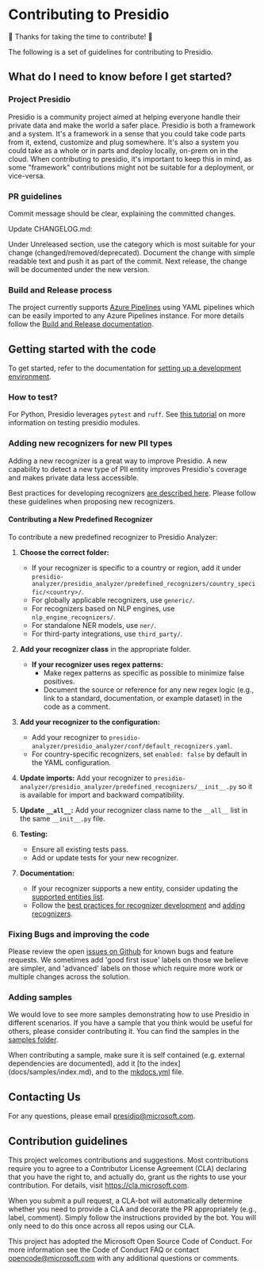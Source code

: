 # Contributing to Presidio

:tada: Thanks for taking the time to contribute! :tada:

The following is a set of guidelines for contributing to Presidio.

## What do I need to know before I get started?

### Project Presidio

Presidio is a community project aimed at helping everyone handle their private data and make the world a safer place.
Presidio is both a framework and a system. It's a framework in a sense that you could take code parts from it, extend, customize and plug somewhere. It's also a system you could take as a whole or in parts and deploy locally, on-prem on in the cloud.
When contributing to presidio, it's important to keep this in mind, as some "framework" contributions might not be suitable for a deployment, or vice-versa.

### PR guidelines

Commit message should be clear, explaining the committed changes.

Update CHANGELOG.md:

Under Unreleased section, use the category which is most suitable for your change (changed/removed/deprecated).
Document the change with simple readable text and push it as part of the commit.
Next release, the change will be documented under the new version.

### Build and Release process

The project currently supports [Azure Pipelines](https://azure.microsoft.com/en-us/services/devops/pipelines/) using YAML pipelines which can be easily imported to any Azure Pipelines instance.
For more details follow the [Build and Release documentation](docs/build_release.md).

## Getting started with the code

To get started, refer to the documentation for [setting up a development environment](docs/development.md).

### How to test?

For Python, Presidio leverages `pytest` and `ruff`. See [this tutorial](docs/development.md#testing) on more information on testing presidio modules.

### Adding new recognizers for new PII types

Adding a new recognizer is a great way to improve Presidio. A new capability to detect a new type of PII entity improves Presidio's coverage and makes private data less accessible.

Best practices for developing recognizers [are described here](docs/analyzer/developing_recognizers.md). Please follow these guidelines when proposing new recognizers.

#### Contributing a New Predefined Recognizer

To contribute a new predefined recognizer to Presidio Analyzer:

1. **Choose the correct folder:**
   - If your recognizer is specific to a country or region, add it under `presidio-analyzer/presidio_analyzer/predefined_recognizers/country_specific/<country>/`.
   - For globally applicable recognizers, use `generic/`.
   - For recognizers based on NLP engines, use `nlp_engine_recognizers/`.
   - For standalone NER models, use `ner/`.
   - For third-party integrations, use `third_party/`.


2. **Add your recognizer class** in the appropriate folder.

   - **If your recognizer uses regex patterns:**
     - Make regex patterns as specific as possible to minimize false positives.
     - Document the source or reference for any new regex logic (e.g., link to a standard, documentation, or example dataset) in the code as a comment.

3. **Add your recognizer to the configuration:**
   - Add your recognizer to `presidio-analyzer/presidio_analyzer/conf/default_recognizers.yaml`.
   - For country-specific recognizers, set `enabled: false` by default in the YAML configuration.

3. **Update imports:** Add your recognizer to `presidio-analyzer/presidio_analyzer/predefined_recognizers/__init__.py` so it is available for import and backward compatibility.

4. **Update `__all__`:** Add your recognizer class name to the `__all__` list in the same `__init__.py` file.

5. **Testing:**
   - Ensure all existing tests pass.
   - Add or update tests for your new recognizer.

6. **Documentation:**
   - If your recognizer supports a new entity, consider updating the [supported entities list](docs/supported_entities.md).
   - Follow the [best practices for recognizer development](docs/analyzer/developing_recognizers.md) and [adding recognizers](docs/analyzer/adding_recognizers.md).

### Fixing Bugs and improving the code

Please review the open [issues on Github](https://github.com/microsoft/presidio/issues) for known bugs and feature requests. We sometimes add 'good first issue' labels on those we believe are simpler, and 'advanced' labels on those which require more work or multiple changes across the solution.

### Adding samples

We would love to see more samples demonstrating how to use Presidio in different scenarios. If you have a sample that you think would be useful for others, please consider contributing it. You can find the samples in the [samples folder](docs/samples/).

When contributing a sample, make sure it is self contained (e.g. external dependencies are documented), add it [to the index] (docs/samples/index.md), and to the [mkdocs.yml](mkdocs.yml) file.

## Contacting Us

For any questions, please email <presidio@microsoft.com>.

## Contribution guidelines

This project welcomes contributions and suggestions. Most contributions require you to agree to a Contributor License Agreement (CLA) declaring that you have the right to, and actually do, grant us the rights to use your contribution. For details, visit <https://cla.microsoft.com>.

When you submit a pull request, a CLA-bot will automatically determine whether you need to provide a CLA and decorate the PR appropriately (e.g., label, comment). Simply follow the instructions provided by the bot. You will only need to do this once across all repos using our CLA.

This project has adopted the Microsoft Open Source Code of Conduct. For more information see the Code of Conduct FAQ or contact <opencode@microsoft.com> with any additional questions or comments.
